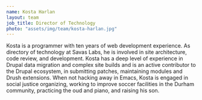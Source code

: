 ```yaml
---
name: Kosta Harlan
layout: team
job_title: Director of Technology
photo: "assets/img/team/kosta-harlan.jpg"
---
```

Kosta is a programmer with ten years of web development experience. As directory of technology at Savas Labs, he is involved in site architecture, code review, and development. Kosta has a deep level of experience in Drupal data migration and complex site builds and is an active contributor to the Drupal ecosystem, in submitting patches, maintaining modules and Drush extensions. When not hacking away in Emacs, Kosta is engaged in social justice organizing, working to improve soccer facilities in the Durham community, practicing the oud and piano, and raising his son.
